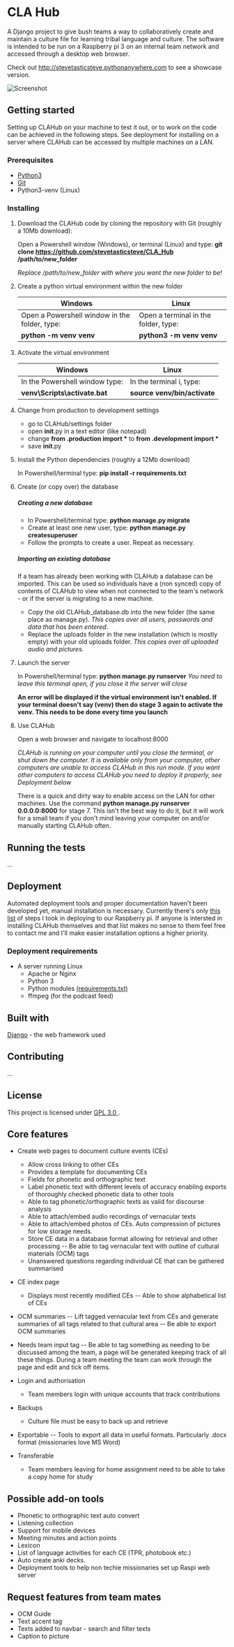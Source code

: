 # CLA Hub
A Django project to give bush teams a way to collaboratively create and maintain a culture file for learning tribal language and culture.
The software is intended to be run on a Raspberry pi 3 on an internal team network and accessed through a desktop web browser.

Check out http://stevetasticsteve.pythonanywhere.com to see a showcase version.

![Screenshot](https://raw.githubusercontent.com/stevetasticsteve/CLA_Hub/master/CLAHub/assets/example_data/CLAHub_screenshot.png)

## Getting started
Setting up CLAHub on your machine to test it out, or to work on the code can be achieved in the following steps.
See deployment for installing on a server where CLAHub can be accessed by multiple machines on a LAN. 
### Prerequisites
- [Python3](https://www.python.org/downloads/)
- [Git](https://git-scm.com/downloads)
- Python3-venv (Linux)

### Installing
1. Download the CLAHub code by cloning the repository with Git (roughly a 10Mb download):

    Open a Powershell window (Windows), or terminal (Linux) and type:
    **git clone https://github.com/stevetasticsteve/CLA_Hub /path/to/new_folder**
    
    *Replace /path/to/new_folder with where you want the new folder to be!*

2. Create a python virtual environment within the new folder

    Windows | Linux
    ------- | -----
    Open a Powershell window in the folder, type: | Open a terminal in the folder, type: 
    **python -m venv venv** | **python3 -m venv venv**


3. Activate the virtual environment

    Windows | Linux
    ------- | -----
    In the Powershell window type: | In the terminal i, type: 
    **venv\Scripts\activate.bat** | **source venv/bin/activate**
    
4. Change from production to development settings
    - go to CLAHub/settings folder
    - open __init__.py in a text editor (like notepad)
    - change __from .production import *__ to __from .development import *__
    - save __init__.py
    
5. Install the Python dependencies (roughly a 12Mb download)

    In Powershell/terminal type: **pip install -r requirements.txt**
    
6. Create (or copy over) the database

    ##### Creating a new database
    - In Powershell/terminal type: **python manage.py migrate**
    - Create at least one new user, type: **python manage.py createsuperuser**
     - Follow the prompts to create a user. Repeat as necessary. 
    ##### Importing an existing database
    If a team has already been working with CLAHub a database can be imported. This can be used so individuals have a 
    (non synced) copy of contents of CLAHub to view when not connected to the team's network - or if the server is
    migrating to a new machine.
    - Copy the old CLAHub_database.db into the new folder (the same place as manage.py). *This copies over all users,
    passwords and data that has been entered.*
    - Replace the uploads folder in the new installation (which is mostly empty) with your old uploads folder. *This 
    copies over all uploaded audio and pictures.*
    
7. Launch the server

    In Powershell/terminal type: **python manage.py runserver**
    *You need to leave this terminal open, if you close it the server will close*
    
    **An error will be displayed if the virtual environment isn't enabled. If your terminal doesn't say (venv) then do
    stage 3 again to activate the venv. This needs to be done every time you launch** 
    
8. Use CLAHub

    Open a web browser and navigate to localhost:8000
    
    *CLAHub is running on your computer until you close the terminal, or shut down the computer. It is available only 
    from your computer, other computers are unable to access CLAHub in this run mode. If you want other computers to 
    access CLAHub you need to deploy it properly, see Deployment below*
    
    There is a quick and dirty way to enable access on the LAN for other machines. Use the command 
    **python manage.py runserver 0.0.0.0:8000** for stage 7. This isn't the best way to do it, but it will work for a 
    small team if you don't mind leaving your computer on and/or manually starting CLAHub often.
    

## Running the tests
...
  
 ## Deployment
 Automated deployment tools and proper documentation haven't been developed yet, manual installation is necessary.
Currently there's only [this list](https://github.com/stevetasticsteve/CLA_Hub/blob/master/deployment_tools/Deployment%20steps_Linux.txt)
of steps I took in deploying to our Raspberry pi.
If anyone is intersted in installing CLAHub themselves and that list makes no sense to them feel free to contact me and 
I'll make easier installation options a higher priority.

### Deployment requirements
* A server running Linux
  * Apache or Nginx
  * Python 3
  * Python modules [(requirements.txt)](https://github.com/stevetasticsteve/CLA_Hub/blob/master/requirements.txt)
  * ffmpeg (for the podcast feed)
  
 ## Built with
 [Django](https://www.djangoproject.com/) - the web framework used
 
 ## Contributing
 ...
 
 ## License
 This project is licensed under [GPL 3.0 ](https://github.com/stevetasticsteve/CLA_Hub/blob/master/LICENSE).

## Core features
- Create web pages to document culture events (CEs)
    - Allow cross linking to other CEs
    - Provides a template for documenting CEs
    - Fields for phonetic and orthographic text
    - Label phonetic text with different levels of accuracy enabling exports of thoroughly checked
      phonetic data to other tools
    - Able to tag phonetic/orthographic texts as valid for discourse analysis
    - Able to attach/embed audio recordings of vernacular texts
    - Able to attach/embed photos of CEs. Auto compression of pictures for low storage needs.
    - Store CE data in a database format allowing for retrieval and other processing
    -- Be able to tag vernacular text with outline of cultural materials (OCM) tags
    - Unanswered questions regarding individual CE that can be gathered summarised

- CE index page
    - Displays most recently modified CEs
    -- Able to show alphabetical list of CEs

- OCM summaries
    -- Lift tagged vernacular text from CEs and generate summaries of all tags related to that cultural area
    -- Be able to export OCM summaries

- Needs team input tag
    -- Be able to tag something as needing to be discussed among the team, a page will be generated keeping track
      of all these things. During a team meeting the team can work through the page and edit and tick off items.

- Login and authorisation
    - Team members login with unique accounts that track contributions

- Backups
    - Culture file must be easy to back up and retrieve

- Exportable
    -- Tools to export all data in useful formats. Particularly .docx format (missionaries love MS Word)

- Transferable
    - Team members leaving for home assignment need to be able to take a copy home for study


## Possible add-on tools
- Phonetic to orthographic text auto convert
- Listening collection
- Support for mobile devices
- Meeting minutes and action points
- Lexicon
- List of language activities for each CE (TPR, photobook etc.)
- Auto create anki decks.
- Deployment tools to help non techie missionaries set up Raspi web server

## Request features from team mates
- OCM Guide
- Text accent tag
- Texts added to navbar - search and filter texts
- Caption to picture
